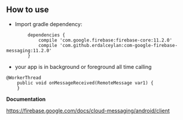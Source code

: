 
## How to use
- Import gradle dependency:
````      
        dependencies {
            compile 'com.google.firebase:firebase-core:11.2.0'
            compile 'com.github.erdalceylan:com-google-firebase-messaging:11.2.0'
        }

````

- your app is in background or foreground all time calling 

````
@WorkerThread
    public void onMessageReceived(RemoteMessage var1) {
    }
````

**Documentation**

https://firebase.google.com/docs/cloud-messaging/android/client